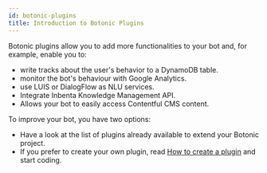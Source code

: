 ```yaml
---
id: botonic-plugins
title: Introduction to Botonic Plugins
---
```


Botonic plugins allow you to add more functionalities to your bot and, for example, enable you to:
- write tracks about the user's behavior to a DynamoDB table.
- monitor the bot's behaviour with Google Analytics.
- use LUIS or DialogFlow as NLU services.
- Integrate Inbenta Knowledge Management API.
- Allows your bot to easily access Contentful CMS content.

To improve your bot, you have two options:
- Have a look at the list of plugins already available to extend your Botonic project. 
- If you prefer to create your own plugin, read [How to create a plugin](createname-plugin1) and start coding.